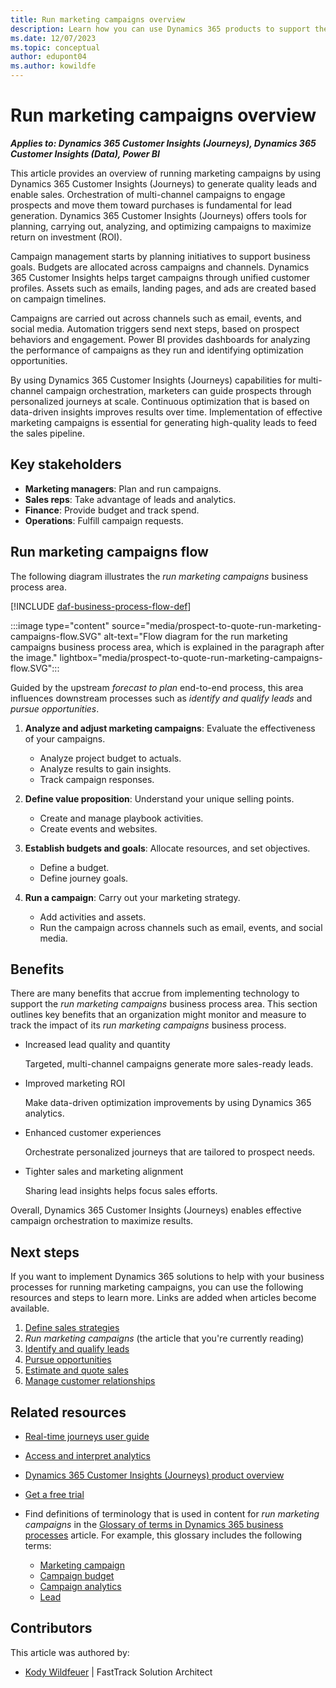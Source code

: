 ```yaml
---
title: Run marketing campaigns overview
description: Learn how you can use Dynamics 365 products to support the organization's business processes for running marketing campaigns.
ms.date: 12/07/2023
ms.topic: conceptual
author: edupont04
ms.author: kowildfe
---
```


# Run marketing campaigns overview

***Applies to: Dynamics 365 Customer Insights (Journeys), Dynamics 365 Customer Insights (Data), Power BI***

This article provides an overview of running marketing campaigns by using Dynamics 365 Customer Insights (Journeys) to generate quality leads and enable sales. Orchestration of multi-channel campaigns to engage prospects and move them toward purchases is fundamental for lead generation. Dynamics 365 Customer Insights (Journeys) offers tools for planning, carrying out, analyzing, and optimizing campaigns to maximize return on investment (ROI).

Campaign management starts by planning initiatives to support business goals. Budgets are allocated across campaigns and channels. Dynamics 365 Customer Insights helps target campaigns through unified customer profiles. Assets such as emails, landing pages, and ads are created based on campaign timelines.

Campaigns are carried out across channels such as email, events, and social media. Automation triggers send next steps, based on prospect behaviors and engagement. Power BI provides dashboards for analyzing the performance of campaigns as they run and identifying optimization opportunities.

By using Dynamics 365 Customer Insights (Journeys) capabilities for multi-channel campaign orchestration, marketers can guide prospects through personalized journeys at scale. Continuous optimization that is based on data-driven insights improves results over time. Implementation of effective marketing campaigns is essential for generating high-quality leads to feed the sales pipeline.

<!--Let me know if these expanded overviews better capture the key processes, stakeholders, and value for each topic. I'm happy to refine them further as needed.-->

## Key stakeholders

- **Marketing managers**: Plan and run campaigns.
- **Sales reps**: Take advantage of leads and analytics.
- **Finance**: Provide budget and track spend.
- **Operations**: Fulfill campaign requests.

## Run marketing campaigns flow

The following diagram illustrates the *run marketing campaigns* business process area.

[!INCLUDE [daf-business-process-flow-def](~/../shared-content/shared/guidance-includes/daf-business-process-flow-def.md)]

:::image type="content" source="media/prospect-to-quote-run-marketing-campaigns-flow.SVG" alt-text="Flow diagram for the run marketing campaigns business process area, which is explained in the paragraph after the image." lightbox="media/prospect-to-quote-run-marketing-campaigns-flow.SVG":::

Guided by the upstream *forecast to plan* end-to-end process, this area influences downstream processes such as *identify and qualify leads* and *pursue opportunities*.

1. **Analyze and adjust marketing campaigns**: Evaluate the effectiveness of your campaigns.

    - Analyze project budget to actuals.
    - Analyze results to gain insights.
    - Track campaign responses.

1. **Define value proposition**: Understand your unique selling points.

    - Create and manage playbook activities.
    - Create events and websites.

1. **Establish budgets and goals**: Allocate resources, and set objectives.

    - Define a budget.
    - Define journey goals.

1. **Run a campaign**: Carry out your marketing strategy.

    - Add activities and assets.
    - Run the campaign across channels such as email, events, and social media.

## Benefits

There are many benefits that accrue from implementing technology to support the *run marketing campaigns* business process area. This section outlines key benefits that an organization might monitor and measure to track the impact of its *run marketing campaigns* business process.

- Increased lead quality and quantity

    Targeted, multi-channel campaigns generate more sales-ready leads.

- Improved marketing ROI

    Make data-driven optimization improvements by using Dynamics 365 analytics.

- Enhanced customer experiences

    Orchestrate personalized journeys that are tailored to prospect needs.

- Tighter sales and marketing alignment

    Sharing lead insights helps focus sales efforts.

Overall, Dynamics 365 Customer Insights (Journeys) enables effective campaign orchestration to maximize results.

## Next steps

If you want to implement Dynamics 365 solutions to help with your business processes for running marketing campaigns, you can use the following resources and steps to learn more. Links are added when articles become available.

1. [Define sales strategies](prospect-to-quote-define-sales-strategy-overview.md)
1. *Run marketing campaigns* (the article that you're currently reading)
1. [Identify and qualify leads](prospect-to-quote-identify-qualify-leads.md)
1. [Pursue opportunities](prospect-to-quote-pursue-opportunities-overview.md)
1. [Estimate and quote sales](prospect-to-quote-estimate-quote-sales-overview.md)
1. [Manage customer relationships](prospect-to-quote-manage-customer-relationships.md)

## Related resources

- [Real-time journeys user guide](/dynamics365/customer-insights/journeys/real-time-marketing-user-guide)
- [Access and interpret analytics](/dynamics365/customer-insights/journeys/real-time-marketing-analytics)
- [Dynamics 365 Customer Insights (Journeys) product overview](https://dynamics.microsoft.com/marketing)
- [Get a free trial](https://dynamics.microsoft.com/dynamics-365-free-trial/)
- Find definitions of terminology that is used in content for *run marketing campaigns* in the [Glossary of terms in Dynamics 365 business processes](glossary.md) article. For example, this glossary includes the following terms:

    - [Marketing campaign](glossary.md#marketing-campaign)
    - [Campaign budget](glossary.md#campaign-budget)
    - [Campaign analytics](glossary.md#campaign-analytics)
    - [Lead](glossary.md#lead)

<!-- 
## Tags

*Products:* Dynamics 365 Customer Insights (Journeys)

*Industries:* Manufacturing, Retail, Financial Services, Healthcare

*Roles:* Marketing Manager, Sales Manager -->

## Contributors

This article was authored by:

- [Kody Wildfeuer]( https://www.linkedin.com/in/kody-wildfeuer/) \| FastTrack Solution Architect
